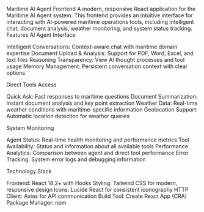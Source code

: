 Maritime AI Agent Frontend
A modern, responsive React application for the Maritime AI Agent system. This frontend provides an intuitive interface for interacting with AI-powered maritime operations tools, including intelligent chat, document analysis, weather monitoring, and system status tracking.
Features
AI Agent Interface

Intelligent Conversations: Context-aware chat with maritime domain expertise
Document Upload & Analysis: Support for PDF, Word, Excel, and text files
Reasoning Transparency: View AI thought processes and tool usage
Memory Management: Persistent conversation context with clear options

Direct Tools Access

Quick Ask: Fast responses to maritime questions
Document Summarization: Instant document analysis and key point extraction
Weather Data: Real-time weather conditions with maritime-specific information
Geolocation Support: Automatic location detection for weather queries

System Monitoring

Agent Status: Real-time health monitoring and performance metrics
Tool Availability: Status and information about all available tools
Performance Analytics: Comparison between agent and direct tool performance
Error Tracking: System error logs and debugging information



 Technology Stack

Frontend: React 18.2+ with Hooks
Styling: Tailwind CSS for modern, responsive design
Icons: Lucide React for consistent iconography
HTTP Client: Axios for API communication
Build Tool: Create React App (CRA)
Package Manager: npm
